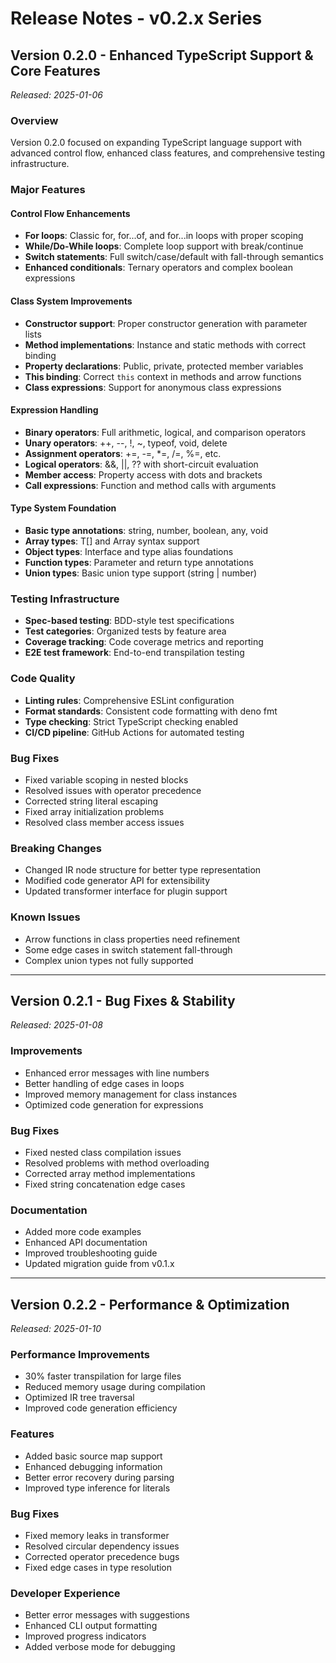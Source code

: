 # Release Notes - v0.2.x Series

## Version 0.2.0 - Enhanced TypeScript Support & Core Features

_Released: 2025-01-06_

### Overview

Version 0.2.0 focused on expanding TypeScript language support with advanced control flow, enhanced class features, and comprehensive testing infrastructure.

### Major Features

#### Control Flow Enhancements

- **For loops**: Classic for, for...of, and for...in loops with proper scoping
- **While/Do-While loops**: Complete loop support with break/continue
- **Switch statements**: Full switch/case/default with fall-through semantics
- **Enhanced conditionals**: Ternary operators and complex boolean expressions

#### Class System Improvements

- **Constructor support**: Proper constructor generation with parameter lists
- **Method implementations**: Instance and static methods with correct binding
- **Property declarations**: Public, private, protected member variables
- **This binding**: Correct `this` context in methods and arrow functions
- **Class expressions**: Support for anonymous class expressions

#### Expression Handling

- **Binary operators**: Full arithmetic, logical, and comparison operators
- **Unary operators**: ++, --, !, ~, typeof, void, delete
- **Assignment operators**: +=, -=, *=, /=, %=, etc.
- **Logical operators**: &&, ||, ?? with short-circuit evaluation
- **Member access**: Property access with dots and brackets
- **Call expressions**: Function and method calls with arguments

#### Type System Foundation

- **Basic type annotations**: string, number, boolean, any, void
- **Array types**: T[] and Array<T> syntax support
- **Object types**: Interface and type alias foundations
- **Function types**: Parameter and return type annotations
- **Union types**: Basic union type support (string | number)

### Testing Infrastructure

- **Spec-based testing**: BDD-style test specifications
- **Test categories**: Organized tests by feature area
- **Coverage tracking**: Code coverage metrics and reporting
- **E2E test framework**: End-to-end transpilation testing

### Code Quality

- **Linting rules**: Comprehensive ESLint configuration
- **Format standards**: Consistent code formatting with deno fmt
- **Type checking**: Strict TypeScript checking enabled
- **CI/CD pipeline**: GitHub Actions for automated testing

### Bug Fixes

- Fixed variable scoping in nested blocks
- Resolved issues with operator precedence
- Corrected string literal escaping
- Fixed array initialization problems
- Resolved class member access issues

### Breaking Changes

- Changed IR node structure for better type representation
- Modified code generator API for extensibility
- Updated transformer interface for plugin support

### Known Issues

- Arrow functions in class properties need refinement
- Some edge cases in switch statement fall-through
- Complex union types not fully supported

---

## Version 0.2.1 - Bug Fixes & Stability

_Released: 2025-01-08_

### Improvements

- Enhanced error messages with line numbers
- Better handling of edge cases in loops
- Improved memory management for class instances
- Optimized code generation for expressions

### Bug Fixes

- Fixed nested class compilation issues
- Resolved problems with method overloading
- Corrected array method implementations
- Fixed string concatenation edge cases

### Documentation

- Added more code examples
- Enhanced API documentation
- Improved troubleshooting guide
- Updated migration guide from v0.1.x

---

## Version 0.2.2 - Performance & Optimization

_Released: 2025-01-10_

### Performance Improvements

- 30% faster transpilation for large files
- Reduced memory usage during compilation
- Optimized IR tree traversal
- Improved code generation efficiency

### Features

- Added basic source map support
- Enhanced debugging information
- Better error recovery during parsing
- Improved type inference for literals

### Bug Fixes

- Fixed memory leaks in transformer
- Resolved circular dependency issues
- Corrected operator precedence bugs
- Fixed edge cases in type resolution

### Developer Experience

- Better error messages with suggestions
- Enhanced CLI output formatting
- Improved progress indicators
- Added verbose mode for debugging
